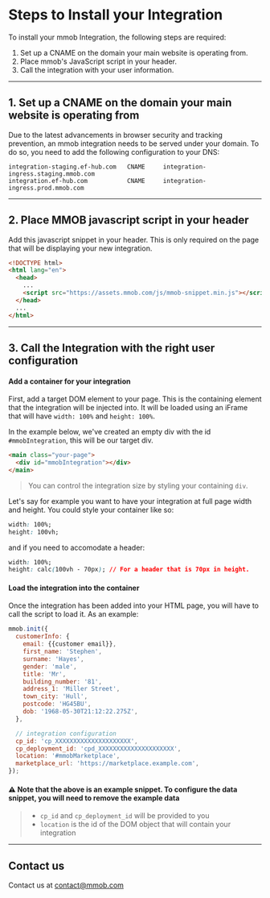 # Steps to Install your Integration

To install your mmob Integration, the following steps are required:

1.  Set up a CNAME on the domain your main website is operating from.
2.  Place mmob's JavaScript script in your header.
3.  Call the integration with your user information.

---

## 1. Set up a CNAME on the domain your main website is operating from

Due to the latest advancements in browser security and tracking prevention, an mmob integration needs to be served under your domain. To do so, you need to add the following configuration to your DNS:

```
integration-staging.ef-hub.com   CNAME     integration-ingress.staging.mmob.com
integration.ef-hub.com           CNAME     integration-ingress.prod.mmob.com
```

---

## 2. Place MMOB javascript script in your header

Add this javascript snippet in your header. This is only required on the page that will be displaying your new integration.

```html
<!DOCTYPE html>
<html lang="en">
  <head>
    ...
    <script src="https://assets.mmob.com/js/mmob-snippet.min.js"></script>
  </head>
  ...
</html>
```

---

## 3. Call the Integration with the right user configuration

#### Add a container for your integration

First, add a target DOM element to your page. This is the containing element that the integration will be injected into. It will be loaded using an iFrame that will have `width: 100%` and `height: 100%`.

In the example below, we've created an empty div with the id `#mmobIntegration`, this will be our target div.

```html
<main class="your-page">
  <div id="mmobIntegration"></div>
</main>
```

> You can control the integration size by styling your containing `div`.

Let's say for example you want to have your integration at full page width and height. You could style your container like so:

```css
width: 100%;
height: 100vh;
```

and if you need to accomodate a header:

```css
width: 100%;
height: calc(100vh - 70px); // For a header that is 70px in height.
```

#### Load the integration into the container

Once the integration has been added into your HTML page, you will have to call the script to load it.
As an example:

```javascript
mmob.init({
  customerInfo: {
    email: {{customer email}},
    first_name: 'Stephen',
    surname: 'Hayes',
    gender: 'male',
    title: 'Mr',
    building_number: '81',
    address_1: 'Miller Street',
    town_city: 'Hull',
    postcode: 'HG45BU',
    dob: '1968-05-30T21:12:22.275Z',
  },

  // integration configuration
  cp_id: 'cp_XXXXXXXXXXXXXXXXXXXXX',
  cp_deployment_id: 'cpd_XXXXXXXXXXXXXXXXXXXXX',
  location: '#mmobMarketplace',
  marketplace_url: 'https://marketplace.example.com',
});
```

#### ⚠ Note that the above is an example snippet. To configure the data snippet, you will need to remove the example data

> - `cp_id` and `cp_deployment_id` will be provided to you
> - `location` is the id of the DOM object that will contain your integration

---

## Contact us

Contact us at [contact@mmob.com](mailto:contact@mmob.com)
